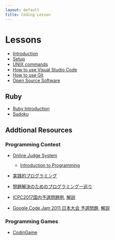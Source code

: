```yaml
---
layout: default
title: Coding Lesson
---
```


Lessons
=======

- [Introduction](lesson/introduction.html)
- [Setup](lesson/setup.html)
- [UNIX commands](lesson/unix-commands.html)
- [How to use Visual Studio Code](lesson/vs-code.html)
- [How to use Git](lesson/git.html)
- [Open Source Software](lesson/open-source.html)

## Ruby
- [Ruby Introduction](lesson/ruby-intro.html)
- [Sudoku](lesson/sudoku.html)

## Addtional Resources

### Programming Contest
- [Online Judge System](http://judge.u-aizu.ac.jp/onlinejudge/)
  - [Introduction to Programming](http://judge.u-aizu.ac.jp/onlinejudge/finder.jsp?course=ITP1)
- [実践的プログラミング](http://www.graco.c.u-tokyo.ac.jp/icpc-challenge/)
 - [問題解決のためのプログラミング一巡り](http://www.graco.c.u-tokyo.ac.jp/icpc-challenge/wp-content/uploads/2014/12/2014.pdf)

 - [ICPC2017国内予選問題例](http://icpc.iisf.or.jp/past-icpc/domestic2017/contest/all_ja.html), [解説](https://icpc.iisf.or.jp/2017-tsukuba/wp-content/uploads/sites/4/2017/07/commentary-fontEmb.pdf)
 - [Google Code Jam 2011 日本大会 予選問題](https://code.google.com/codejam/contest/889487/dashboard), [解説](https://code.google.com/codejam/contest/889487/dashboard#s=a)

### Programming Games
- [CodinGame](https://www.codingame.com/start)